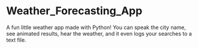 # Weather_Forecasting_App
A fun little weather app made with Python! You can speak the city name, see animated results, hear the weather, and it even logs your searches to a text file.
